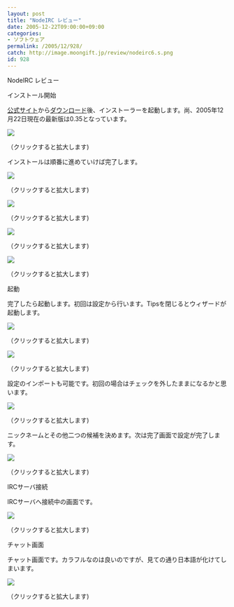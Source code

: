```yaml
---
layout: post
title: "NodeIRC レビュー"
date: 2005-12-22T09:00:00+09:00
categories:
- ソフトウェア
permalink: /2005/12/928/
catch: http://image.moongift.jp/review/nodeirc6.s.png
id: 928
---
```

NodeIRC レビュー  
<!--more-->

インストール開始

  

[公式サイト](http://node.sourceforge.net/)から[ダウンロード](http://prdownloads.sourceforge.net/node/node_035.exe?download)後、インストーラーを起動します。尚、2005年12月22日現在の最新版は0.35となっています。

  

[![](http://image.moongift.jp/review/nodeirc1.s.png)](http://image.moongift.jp/review/nodeirc1.png)  
  
（クリックすると拡大します)

  

インストールは順番に進めていけば完了します。

  

[![](http://image.moongift.jp/review/nodeirc2.s.png)](http://image.moongift.jp/review/nodeirc2.png)  
  
（クリックすると拡大します)

  

[![](http://image.moongift.jp/review/nodeirc3.s.png)](http://image.moongift.jp/review/nodeirc3.png)  
  
（クリックすると拡大します)

  

[![](http://image.moongift.jp/review/nodeirc4.s.png)](http://image.moongift.jp/review/nodeirc4.png)  
  
（クリックすると拡大します)

  

[![](http://image.moongift.jp/review/nodeirc5.s.png)](http://image.moongift.jp/review/nodeirc5.png)  
  
（クリックすると拡大します)

  

起動

  

完了したら起動します。初回は設定から行います。Tipsを閉じるとウィザードが起動します。

  

[![](http://image.moongift.jp/review/nodeirc6.s.png)](http://image.moongift.jp/review/nodeirc6.png)  
  
（クリックすると拡大します)

  

  

  

[![](http://image.moongift.jp/review/nodeirc7.s.png)](http://image.moongift.jp/review/nodeirc7.png)  
  
（クリックすると拡大します)

  

設定のインポートも可能です。初回の場合はチェックを外したままになるかと思います。

  

[![](http://image.moongift.jp/review/nodeirc8.s.png)](http://image.moongift.jp/review/nodeirc8.png)  
  
（クリックすると拡大します)

  

ニックネームとその他二つの候補を決めます。次は完了画面で設定が完了します。

  

[![](http://image.moongift.jp/review/nodeirc9.s.png)](http://image.moongift.jp/review/nodeirc9.png)  
  
（クリックすると拡大します)

  

IRCサーバ接続

  

IRCサーバへ接続中の画面です。

  

[![](http://image.moongift.jp/review/nodeirc10.s.png)](http://image.moongift.jp/review/nodeirc10.png)  
  
（クリックすると拡大します)

  

チャット画面

  

チャット画面です。カラフルなのは良いのですが、見ての通り日本語が化けてしまいます。

  

[![](http://image.moongift.jp/review/nodeirc11.s.png)](http://image.moongift.jp/review/nodeirc11.png)  
  
（クリックすると拡大します)

